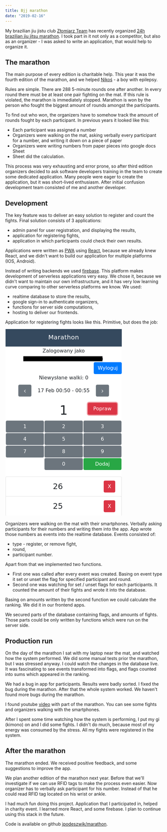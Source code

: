 ```yaml
---
title: Bjj marathon
date: "2019-02-16"
---
```


My brazilian jiu jistu club <a href="http://zlomiarzteam.pl/">Złomiarz Team</a> has recently organized <a href="https://www.facebook.com/events/403194580227161/">24h brazilian jiu jitsu marathon</a>. I took part in it not only as a competitor, but also as an organizer - I was asked to write an application, that would help to organize it.

<!-- end-excerpt -->

## The marathon

The main purpose of every edition is charitable help. This year it was the fourth edition of the marathon, and we helped <a href="https://zrzutka.pl/zatrzymac-burze-w-glowie-nikosia">Nikoś</a> - a boy with epilepsy.

Rules are simple. There are 288 5-minute rounds one after another. In every round there must be at least one pair fighting on the mat. If this rule is violated, the marathon is immediately stopped. Marathon is won by the person who fought the biggest amount of rounds amongst the participants.

To find out who won, the organizers have to somehow track the amount of rounds fought by each participant. In previous years it looked like this:
* Each participant was assigned a number
* Organizers were walking on the mat, asking verbally every participant for a number, and writing it down on a piece of paper
* Organizers were writing numbers from paper pieces into google docs Sheet
* Sheet did the calculation.

This process was very exhausting and error prone, so after third edition organizers decided to ask software developers training in the team to create some dedicated application. Many people were eager to create the application, but it was short-lived enthusiasm. After initial confusion development team consisted of me and another developer.

## Development

The key feature was to deliver an easy solution to register and count the fights. Final solution consists of 3 applications:
* admin panel for user registration, and displaying the results,
* application for registering fights,
* application in which participants could check their own results.

Applications were written as [PWA](https://developers.google.com/web/progressive-web-apps/) using [React](https://reactjs.org/), because we already knew React, and we didn't want to build our application for multiple platforms (IOS, Android).

Instead of writing backends we used [firebase](https://firebase.google.com/). This platform makes development of serverless applications very easy. We chose it, because we didn't want to maintain our own infrastructure, and it has very low learning curve comparing to other serverless platforms we know. We used:
* realtime database to store the results,
* google sign-in to authenticate organizers,
* functions for server side computations,
* hosting to deliver our frontends.

Application for registering fights looks like this. Primitive, but does the job:

![app](marathon-app.png)

Organizers were walking on the mat with their smartphones. Verbally asking participants for their numbers and writing them into the app. App wrote those numbers as events into the realtime database. Events consisted of:
* type - register, or remove fight,
* round,
* participant number.

Apart from that we implemented two functions.
* First one was called after every event was created. Basing on event type it set or unset the flag for specified participant and round.
* Second one was watching for set / unset flags for each participants. It counted the amount of their fights and wrote it into the database.

Basing on amounts written by the second function we could calculate the ranking. We did it in our frontend apps.

We secured parts of the database containing flags, and amounts of fights. Those parts could be only written by functions which were run on the server side.

## Production run

On the day of the marathon I sat with my laptop near the mat, and watched how the system performed. We did some manual tests prior the marathon, but I was stressed anyway. I could watch the changes in the database live. It was fascinating to see events transformed into flags, and flags counted into sums which appeared in the ranking.

We had a bug in app for participants. Results were badly sorted. I fixed the bug during the marathon. After that the whole system worked. We haven't found more bugs during the marathon.

I found youtube [video](https://www.youtube.com/watch?v=ibUL80-hqrY) with part of the marathon. You can see some fights and organizers walking with the smartphones.

After I spent some time watching how the system is performing, I put my gi (kimono) on and I did some fights. I didn't do much, because most of my energy was consumed by the stress. All my fights were registered in the system.

## After the marathon

The marathon ended. We received positive feedback, and some suggestions to improve the app.

We plan another edition of the marathon next year. Before that we'll investigate if we can use RFID tags to make the process even easier. Now organizer has to verbally ask participant for his number. Instead of that he could read RFID tag located on his wrist or ankle.

I had much fun doing this project. Application that I participated in, helped in charity event. I learned more React, and some firebase. I plan to continue using this stack in the future.

Code is available on github [jpodeszwik/marathon](https://github.com/jpodeszwik/marathon).
